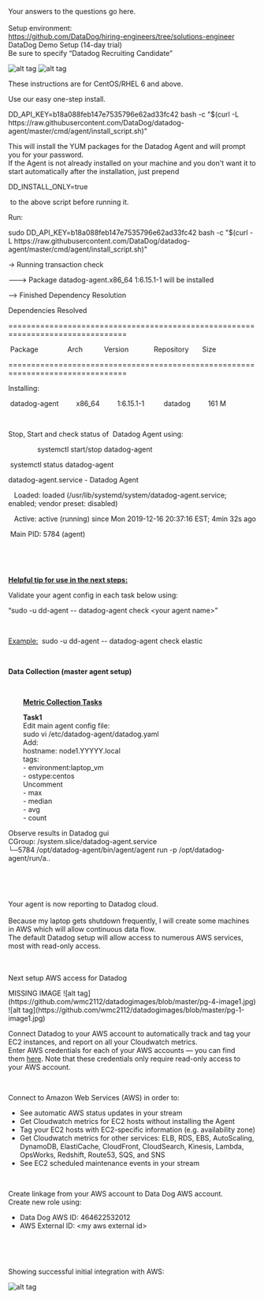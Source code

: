 Your answers to the questions go here.
<br><br>Setup environment:
  <br>https://github.com/DataDog/hiring-engineers/tree/solutions-engineer
  <br>DataDog Demo Setup (14-day trial)
  <br>Be sure to specify “Datadog Recruiting Candidate”
 
 ![alt tag](https://github.com/wmc2112/datadogimages/blob/master/pg-1-image1.jpg)
 ![alt tag](https://github.com/wmc2112/datadogimages/blob/master/pg-2-image1.jpg)
 
<p>These instructions are for CentOS/RHEL 6 and above.</p>
<p>Use our easy one-step install.</p>
<p>DD_API_KEY=b18a088feb147e7535796e62ad33fc42 bash -c "$(curl -L https://raw.githubusercontent.com/DataDog/datadog-agent/master/cmd/agent/install_script.sh)"</p>
<p>This will install the YUM packages for the Datadog Agent and will prompt you for your password.<br /> If the Agent is not already installed on your machine and you don't want it to start automatically after the installation, just prepend&nbsp;</p>
<p>DD_INSTALL_ONLY=true</p>
<p>&nbsp;to the above script before running it.</p>
<p>Run:</p>
<p>sudo DD_API_KEY=b18a088feb147e7535796e62ad33fc42 bash -c "$(curl -L https://raw.githubusercontent.com/DataDog/datadog-agent/master/cmd/agent/install_script.sh)"</p>
<p>-&gt; Running transaction check</p>
<p>---&gt; Package datadog-agent.x86_64 1:6.15.1-1 will be installed</p>
<p>--&gt; Finished Dependency Resolution</p>
<p>Dependencies Resolved</p>
<p>================================================================================</p>
<p>&nbsp;Package&nbsp;&nbsp;&nbsp;&nbsp;&nbsp;&nbsp;&nbsp;&nbsp;&nbsp;&nbsp;&nbsp;&nbsp;&nbsp;&nbsp; Arch&nbsp;&nbsp;&nbsp;&nbsp;&nbsp;&nbsp;&nbsp;&nbsp;&nbsp;&nbsp; Version&nbsp;&nbsp;&nbsp;&nbsp;&nbsp;&nbsp;&nbsp;&nbsp;&nbsp;&nbsp;&nbsp;&nbsp; Repository&nbsp;&nbsp;&nbsp;&nbsp;&nbsp;&nbsp; Size</p>
<p>================================================================================</p>
<p>Installing:</p>
<p>&nbsp;datadog-agent&nbsp; &nbsp;&nbsp;&nbsp;&nbsp;&nbsp;&nbsp;&nbsp;x86_64&nbsp;&nbsp;&nbsp;&nbsp;&nbsp;&nbsp;&nbsp;&nbsp; 1:6.15.1-1&nbsp;&nbsp;&nbsp;&nbsp;&nbsp;&nbsp;&nbsp;&nbsp;&nbsp; datadog&nbsp;&nbsp;&nbsp;&nbsp;&nbsp;&nbsp;&nbsp;&nbsp; 161 M</p>
<p>&nbsp;</p>
<p>Stop, Start and check status of &nbsp;Datadog Agent using:</p>
<p>&nbsp;&nbsp;&nbsp;&nbsp;&nbsp;&nbsp;&nbsp;&nbsp;&nbsp;&nbsp;&nbsp;&nbsp;&nbsp;&nbsp; systemctl start/stop datadog-agent</p>
<p>&nbsp;systemctl status datadog-agent</p>
<p>datadog-agent.service - Datadog Agent</p>
<p>&nbsp;&nbsp; Loaded: loaded (/usr/lib/systemd/system/datadog-agent.service; enabled; vendor preset: disabled)</p>
<p>&nbsp;&nbsp; Active: active (running) since Mon 2019-12-16 20:37:16 EST; 4min 32s ago</p>
<p>&nbsp;Main PID: 5784 (agent)</p>
<br>
<p>&nbsp;</p>
<p><strong><u>Helpful tip for use in the next steps:</u></strong></p>
<p>Validate your agent config in each task below using:</p>
<p>&ldquo;sudo -u dd-agent -- datadog-agent check &lt;your agent name&gt;&rdquo;</p>
<p>&nbsp;</p>
<p><span style="text-decoration: underline;">Example:</span>&nbsp; sudo -u dd-agent -- datadog-agent check elastic</p>
<p>&nbsp;</p>
<p><strong>Data Collection (master agent setup)</strong></p>
<p>&nbsp;</p>
<p style="padding-left: 30px;"><strong><u>Metric Collection Tasks</u></strong></p>
<p style="padding-left: 30px;"><strong>Task1</strong><br>
Edit main agent config file:<br>
sudo vi /etc/datadog-agent/datadog.yaml<br>
Add:<br>
hostname: node1.YYYYY.local<br>
tags:<br>
- environment:laptop_vm<br>
- ostype:centos<br>
Uncomment<br>
<histogram_aggregates:<br>
- max<br>
- median<br>
- avg<br>
- count<br>
</p>
<p>Observe results in Datadog gui<br>
CGroup: /system.slice/datadog-agent.service<br>
 └─5784 /opt/datadog-agent/bin/agent/agent run -p /opt/datadog-agent/run/a..<br>
</p>
<p>&nbsp;</p>
<p>&nbsp;</p>
<p>Your agent is now reporting to Datadog cloud.&nbsp;<br><br>
Because my laptop gets shutdown frequently, I will create some machines in AWS which will allow continuous data flow.<br>
The default Datadog setup will allow access to numerous AWS services, most with read-only access.<br>
<br><br>
<p>Next setup AWS access for Datadog</p>
 MISSING IMAGE
![alt tag](https://github.com/wmc2112/datadogimages/blob/master/pg-4-image1.jpg) 
![alt tag](https://github.com/wmc2112/datadogimages/blob/master/pg-1-image1.jpg)

<p>Connect Datadog to your AWS account to automatically track and tag your EC2 instances, and report on all your Cloudwatch metrics.<br>
Enter AWS credentials for each of your AWS accounts &mdash; you can find them&nbsp;<a href="https://aws-portal.amazon.com/gp/aws/developer/account/index.html?action=access-key">here</a>. Note that these credentials only require read-only access to your AWS account.</p>
<br>
<p>Connect to Amazon Web Services (AWS) in order to:</p>
<ul>
<li>See automatic AWS status updates in your stream</li>
<li>Get Cloudwatch metrics for EC2 hosts without installing the Agent</li>
<li>Tag your EC2 hosts with EC2-specific information (e.g. availability zone)</li>
<li>Get Cloudwatch metrics for other services: ELB, RDS, EBS, AutoScaling, DynamoDB, ElastiCache, CloudFront, CloudSearch, Kinesis, Lambda, OpsWorks, Redshift, Route53, SQS, and SNS</li>
<li>See EC2 scheduled maintenance events in your stream</li>
</ul>
<p>&nbsp;</p>
<p>Create linkage from your AWS account to Data Dog AWS account.<br>
Create new role using:</p>
<ul>
<li>Data Dog AWS ID: 464622532012</li>
<li>AWS External ID: &lt;my aws external id&gt;</li>
</ul>
<p>&nbsp;</p>
<p>&nbsp;</p>
<p>Showing successful initial integration with AWS:</p>

![alt tag](https://github.com/wmc2112/datadogimages/blob/master/pg-5-image1.jpg)
<br><br><br>
